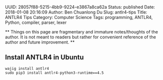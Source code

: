 UUID: 28057f88-5215-4bb9-9224-e3867a8ca62a
Status: published
Date: 2018-01-08 20:16:09
Author: Ben Chuanlong Du
Slug: antlr4-tips
Title: ANTLR4 Tips
Category: Computer Science
Tags: programming, ANTLR4, Python, compiler, parser, lexer

**
Things on this page are
fragmentary and immature notes/thoughts of the author.
It is not meant to readers
but rather for convenient reference of the author and future improvement.
**

## Install ANTLR4 in Ubuntu

```
wajig install antlr4
sudo pip3 install antlr4-python3-runtime==4.5
```
